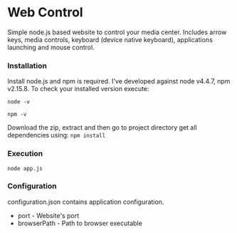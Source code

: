 # Web Control

Simple node.js based website to control your media center. Includes arrow keys, media controls, keyboard (device native keyboard), applications launching and mouse control.

### Installation
Install node.js and npm is required. I've developed against node v4.4.7, npm v2.15.8. To check your installed version execute:

<code>node -v</code>

<code>npm -v</code>

Download the zip, extract and then go to project directory get all dependencies using:
<code>npm install</code>

### Execution
<code>node app.js</code>

### Configuration
configuration.json contains application configuration.

* port - Website's port
* browserPath - Path to browser executable
